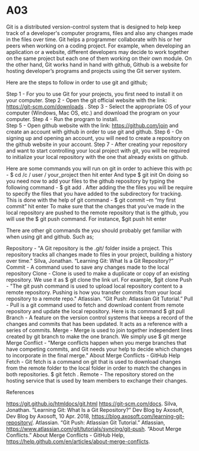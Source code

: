 # A03

Git is a distributed version-control system that is designed to help keep track of a developer's computer programs, files and also any changes made in the files over time. Git helps a programmer collaborate with his or her peers when working on a coding project. For example, when developing an application or a website, different developers may decide to work together on the same project but each one of them working on their own module. On the other hand, Git works hand in hand with github, Github is a website for hosting developer’s programs and projects using the Git server system. 

Here are the steps to follow in order to use git and github;

Step 1 - For you to use Git for your projects, you first need to install it on your computer.
Step 2 - Open the git official website with the link: https://git-scm.com/downloads . 
Step 3 - Select the appropriate OS of your computer (Windows, Mac OS, etc.) and download the program on your computer. 
Step 4 - Run the program to install.  
Step 5 - Open github website with the link: https://github.com/join and create an account with github in order to use git and github. 
Step 6 - On signing up and opening an account, you will need to create a repository on the github website in your account. 
Step 7 - After creating your repository and want to start controlling your local project with git, you will be required to initialize your local repository with the one that already exists on github. 

Here are some commands you will run on git in order to achieve this with pc -
  $ cd /c / user / your_project then hit enter
 And type $ git init 
 On doing so you need now to add your files to the github repository by typing the following command -
 $ git add .
After adding the the files you will be require to specify the files that you have added to the subdirectory for tracking. This is done with the help of git command -
  $ git commit –m “my first commit”  hit enter
To make sure that the changes that you’ve made in the local repository are pushed to the remote repository that is the github, you will use the $ git push command. For instance, 
$git push hit enter

There are other git commands the you should probably get familiar with when using git and github. Such as;

Repository - "A Git repository is the .git/ folder inside a project. This repository tracks all changes made to files in your project, building a history over time." Silva, Jonathan. “Learning Git: What Is a Git Repository?”
Commit - A command used to save any changes made to the local repository
Clone - Clone is used to make a duplicate or copy of an existing repository. We use it as $ git clone the link url. For example, $git clone  <url>
Push - "The git push command is used to upload local repository content to a remote repository. Pushing is how you transfer commits from your local repository to a remote repo." Atlassian. “Git Push: Atlassian Git Tutorial.”
Pull - Pull is a git command used to fetch and download content from remote repository and update the local repository. Here is its command $ git pull <remote repo>
Branch - A feature on the version control systems that keeps a record of the changes and commits that has been updated. It acts as a reference with a series of commits.
Merge - Merge is used to join together independent lines created by git branch to make the one branch. We simply use $ git merge
Merge Conflict - "Merge conflicts happen when you merge branches that have competing commits, and Git needs your help to decide which changes to incorporate in the final merge." About Merge Conflicts - GitHub Help
Fetch - Git fetch is a command on git that is used to download changes from the remote folder to the local folder in order to match the changes in both repositories. $ git fetch .
Remote - The repository stored on the hosting service that is used by team members to exchange their changes.
  
  
References

https://git.github.io/htmldocs/git.html
https://git-scm.com/docs.
Silva, Jonathan. “Learning Git: What Is a Git Repository?” Dev Blog by Axosoft, Dev Blog by Axosoft, 10 Apr. 2018, https://blog.axosoft.com/learning-git-repository/.
Atlassian. “Git Push: Atlassian Git Tutorial.” Atlassian, https://www.atlassian.com/git/tutorials/syncing/git-push.
“About Merge Conflicts.” About Merge Conflicts - GitHub Help, https://help.github.com/en/articles/about-merge-conflicts.
